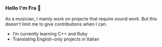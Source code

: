 ### Hello I'm Fra 👋

As a musician, I mainly work on projects that require sound work. But this doesn't limit me to give contributions when I can.

- I’m currently learning C++ and Ruby
- Translating English-only projects in Italian

<!--
**amuno34/amuno34** is a ✨ _special_ ✨ repository because its `README.md` (this file) appears on your GitHub profile.

Here are some ideas to get you started:

- 🔭 I’m currently working on ...
- 🌱 I’m currently learning ...
- 👯 I’m looking to collaborate on ...
- 🤔 I’m looking for help with ...
- 💬 Ask me about ...
- 📫 How to reach me: ...
- 😄 Pronouns: ...
- ⚡ Fun fact: ...
-->
